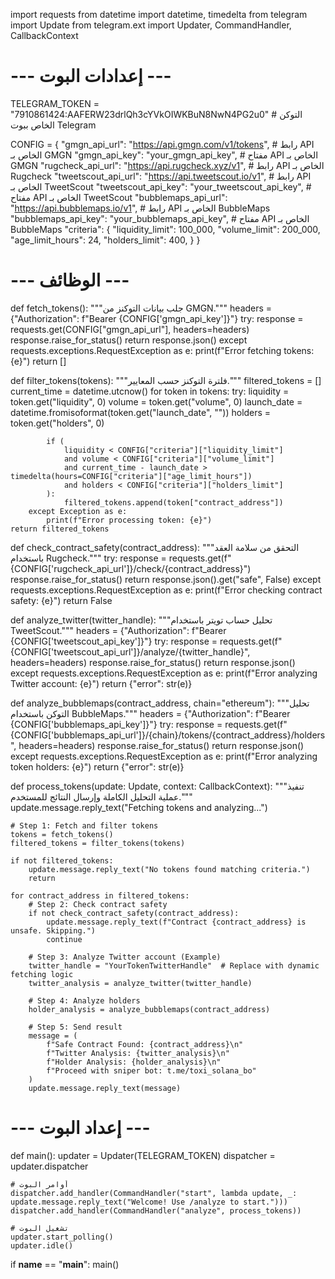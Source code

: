 import requests
from datetime import datetime, timedelta
from telegram import Update
from telegram.ext import Updater, CommandHandler, CallbackContext

# --- إعدادات البوت ---
TELEGRAM_TOKEN = "7910861424:AAFERW23drlQh3cYVkOIWKBuN8NwN4PG2u0"  # التوكن الخاص ببوت Telegram

CONFIG = {
    "gmgn_api_url": "https://api.gmgn.com/v1/tokens",   # رابط API الخاص بـ GMGN
    "gmgn_api_key": "your_gmgn_api_key",               # مفتاح API الخاص بـ GMGN
    "rugcheck_api_url": "https://api.rugcheck.xyz/v1", # رابط API الخاص بـ Rugcheck
    "tweetscout_api_url": "https://api.tweetscout.io/v1",  # رابط API الخاص بـ TweetScout
    "tweetscout_api_key": "your_tweetscout_api_key",   # مفتاح API الخاص بـ TweetScout
    "bubblemaps_api_url": "https://api.bubblemaps.io/v1",  # رابط API الخاص بـ BubbleMaps
    "bubblemaps_api_key": "your_bubblemaps_api_key",   # مفتاح API الخاص بـ BubbleMaps
    "criteria": {
        "liquidity_limit": 100_000,
        "volume_limit": 200_000,
        "age_limit_hours": 24,
        "holders_limit": 400,
    }
}

# --- الوظائف ---
def fetch_tokens():
    """جلب بيانات التوكنز من GMGN."""
    headers = {"Authorization": f"Bearer {CONFIG['gmgn_api_key']}"}
    try:
        response = requests.get(CONFIG["gmgn_api_url"], headers=headers)
        response.raise_for_status()
        return response.json()
    except requests.exceptions.RequestException as e:
        print(f"Error fetching tokens: {e}")
        return []


def filter_tokens(tokens):
    """فلترة التوكنز حسب المعايير."""
    filtered_tokens = []
    current_time = datetime.utcnow()
    for token in tokens:
        try:
            liquidity = token.get("liquidity", 0)
            volume = token.get("volume", 0)
            launch_date = datetime.fromisoformat(token.get("launch_date", ""))
            holders = token.get("holders", 0)

            if (
                liquidity < CONFIG["criteria"]["liquidity_limit"]
                and volume < CONFIG["criteria"]["volume_limit"]
                and current_time - launch_date > timedelta(hours=CONFIG["criteria"]["age_limit_hours"])
                and holders < CONFIG["criteria"]["holders_limit"]
            ):
                filtered_tokens.append(token["contract_address"])
        except Exception as e:
            print(f"Error processing token: {e}")
    return filtered_tokens


def check_contract_safety(contract_address):
    """التحقق من سلامة العقد باستخدام Rugcheck."""
    try:
        response = requests.get(f"{CONFIG['rugcheck_api_url']}/check/{contract_address}")
        response.raise_for_status()
        return response.json().get("safe", False)
    except requests.exceptions.RequestException as e:
        print(f"Error checking contract safety: {e}")
        return False


def analyze_twitter(twitter_handle):
    """تحليل حساب تويتر باستخدام TweetScout."""
    headers = {"Authorization": f"Bearer {CONFIG['tweetscout_api_key']}"}
    try:
        response = requests.get(f"{CONFIG['tweetscout_api_url']}/analyze/{twitter_handle}", headers=headers)
        response.raise_for_status()
        return response.json()
    except requests.exceptions.RequestException as e:
        print(f"Error analyzing Twitter account: {e}")
        return {"error": str(e)}


def analyze_bubblemaps(contract_address, chain="ethereum"):
    """تحليل التوكن باستخدام BubbleMaps."""
    headers = {"Authorization": f"Bearer {CONFIG['bubblemaps_api_key']}"}
    try:
        response = requests.get(f"{CONFIG['bubblemaps_api_url']}/{chain}/tokens/{contract_address}/holders", headers=headers)
        response.raise_for_status()
        return response.json()
    except requests.exceptions.RequestException as e:
        print(f"Error analyzing token holders: {e}")
        return {"error": str(e)}


def process_tokens(update: Update, context: CallbackContext):
    """تنفيذ عملية التحليل الكاملة وإرسال النتائج للمستخدم."""
    update.message.reply_text("Fetching tokens and analyzing...")

    # Step 1: Fetch and filter tokens
    tokens = fetch_tokens()
    filtered_tokens = filter_tokens(tokens)

    if not filtered_tokens:
        update.message.reply_text("No tokens found matching criteria.")
        return

    for contract_address in filtered_tokens:
        # Step 2: Check contract safety
        if not check_contract_safety(contract_address):
            update.message.reply_text(f"Contract {contract_address} is unsafe. Skipping.")
            continue

        # Step 3: Analyze Twitter account (Example)
        twitter_handle = "YourTokenTwitterHandle"  # Replace with dynamic fetching logic
        twitter_analysis = analyze_twitter(twitter_handle)

        # Step 4: Analyze holders
        holder_analysis = analyze_bubblemaps(contract_address)

        # Step 5: Send result
        message = (
            f"Safe Contract Found: {contract_address}\n"
            f"Twitter Analysis: {twitter_analysis}\n"
            f"Holder Analysis: {holder_analysis}\n"
            f"Proceed with sniper bot: t.me/toxi_solana_bo"
        )
        update.message.reply_text(message)


# --- إعداد البوت ---
def main():
    updater = Updater(TELEGRAM_TOKEN)
    dispatcher = updater.dispatcher

    # أوامر البوت
    dispatcher.add_handler(CommandHandler("start", lambda update, _: update.message.reply_text("Welcome! Use /analyze to start.")))
    dispatcher.add_handler(CommandHandler("analyze", process_tokens))

    # تشغيل البوت
    updater.start_polling()
    updater.idle()


if __name__ == "__main__":
    main()
    
